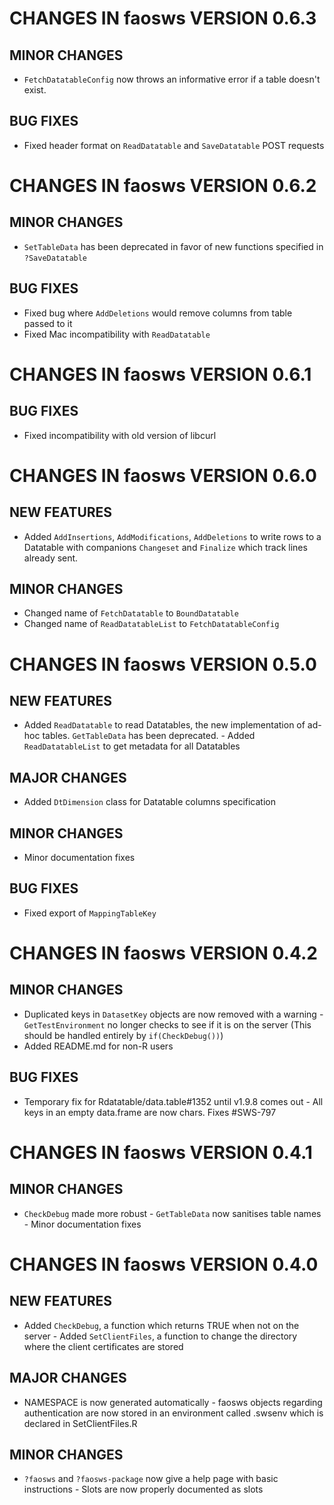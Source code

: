# CHANGES IN faosws VERSION 0.6.3

## MINOR CHANGES

- `FetchDatatableConfig` now throws an informative error if a table doesn't exist.

## BUG FIXES

- Fixed header format on `ReadDatatable` and `SaveDatatable` POST requests


# CHANGES IN faosws VERSION 0.6.2

## MINOR CHANGES

- `SetTableData` has been deprecated in favor of new functions specified in `?SaveDatatable`

## BUG FIXES

- Fixed bug where `AddDeletions` would remove columns from table passed to it
- Fixed Mac incompatibility with `ReadDatatable`


# CHANGES IN faosws VERSION 0.6.1

## BUG FIXES

- Fixed incompatibility with old version of libcurl


# CHANGES IN faosws VERSION 0.6.0

## NEW FEATURES

- Added `AddInsertions`, `AddModifications`, `AddDeletions` to write rows to a Datatable with companions
`Changeset` and `Finalize` which track lines already sent.

## MINOR CHANGES

- Changed name of `FetchDatatable` to `BoundDatatable` 
- Changed name of `ReadDatatableList` to `FetchDatatableConfig`


# CHANGES IN faosws VERSION 0.5.0

## NEW FEATURES

- Added `ReadDatatable` to read Datatables, the new implementation of ad-hoc 
tables. `GetTableData` has been deprecated. - Added `ReadDatatableList` to get
metadata for all Datatables

## MAJOR CHANGES

- Added `DtDimension` class for Datatable columns specification

## MINOR CHANGES

- Minor documentation fixes

## BUG FIXES

- Fixed export of `MappingTableKey`


# CHANGES IN faosws VERSION 0.4.2

## MINOR CHANGES

- Duplicated keys in `DatasetKey` objects are now removed with a warning -
`GetTestEnvironment` no longer checks to see if it is on the server (This should
be handled entirely by `if(CheckDebug())`) 
- Added README.md for non-R users

## BUG FIXES

- Temporary fix for Rdatatable/data.table#1352 until v1.9.8 comes out - All keys
in an empty data.frame are now chars. Fixes #SWS-797


# CHANGES IN faosws VERSION 0.4.1

## MINOR CHANGES

- `CheckDebug` made more robust - `GetTableData` now sanitises table names -
Minor documentation fixes


# CHANGES IN faosws VERSION 0.4.0

## NEW FEATURES

- Added `CheckDebug`, a function which returns TRUE when not on the server -
Added `SetClientFiles`, a function to change the directory where the client 
certificates are stored

## MAJOR CHANGES

- NAMESPACE is now generated automatically - faosws objects regarding
authentication are now stored in an environment called .swsenv which is declared
in SetClientFiles.R

## MINOR CHANGES

- `?faosws` and `?faosws-package` now give a help page with basic instructions -
Slots are now properly documented as slots